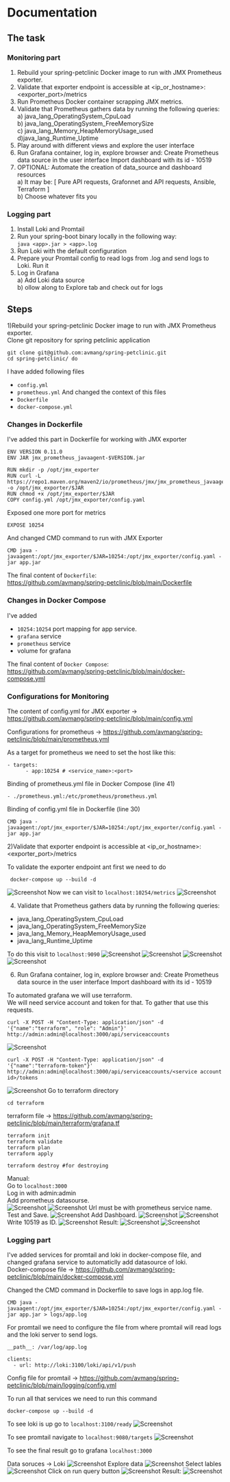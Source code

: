 # Documentation

## The task
### Monitoring part
1. Rebuild your spring-petclinic Docker image to run with JMX Prometheus exporter.
2. Validate that exporter endpoint is accessible at <ip_or_hostname>:<exporter_port>/metrics
3. Run Prometheus Docker container scrapping JMX metrics.
4. Validate that Prometheus gathers data by running the following queries:<br/>
a) java_lang_OperatingSystem_CpuLoad<br/>
b) java_lang_OperatingSystem_FreeMemorySize<br/>
c) java_lang_Memory_HeapMemoryUsage_used<br/>
d)java_lang_Runtime_Uptime<br/>
5. Play around with different views and explore the user interface
6. Run Grafana container, log in, explore browser and:
Create Prometheus data source in the user interface
Import dashboard with its id - 10519
7. OPTIONAL: Automate the creation of data_source and dashboard resources<br/>
 a) It may be: [
 Pure API requests,
 Grafonnet and API requests,
 Ansible,
 Terraform
]<br/>
b) Choose whatever fits you

### Logging part

1. Install Loki and Promtail
2. Run your spring-boot binary locally in the following way:<br>
    ``
    java <app>.jar > <app>.log
    ``
3. Run Loki with the default configuration
4. Prepare your Promtail config to read logs from <app>.log and send logs to Loki. Run it
5. Log in Grafana<br/>
a) Add Loki data source<br/>
b) ollow along to Explore tab and check out for logs

## Steps
1)Rebuild your spring-petclinic Docker image to run with JMX Prometheus exporter.<br/>
Clone git repository for spring petclinic application
```
git clone git@github.com:avmang/spring-petclinic.git
cd spring-petclinic/ do
```
I have added following files
 - ``config.yml``
 - ``prometheus.yml``
And changed the context of this files
 - ``Dockerfile``
 - ``docker-compose.yml``

### Changes in Dockerfile
I've added this part in Dockerfile for working with JMX exporter
```
ENV VERSION 0.11.0
ENV JAR jmx_prometheus_javaagent-$VERSION.jar

RUN mkdir -p /opt/jmx_exporter
RUN curl -L https://repo1.maven.org/maven2/io/prometheus/jmx/jmx_prometheus_javaagent/$VERSION/$JAR -o /opt/jmx_exporter/$JAR
RUN chmod +x /opt/jmx_exporter/$JAR
COPY config.yml /opt/jmx_exporter/config.yaml
```
Exposed one more port for metrics
```
EXPOSE 10254
```
And changed CMD command to run with JMX Exporter
```
CMD java -javaagent:/opt/jmx_exporter/$JAR=10254:/opt/jmx_exporter/config.yaml -jar app.jar
```
The final content of ``Dockerfile``:<br/>
https://github.com/avmang/spring-petclinic/blob/main/Dockerfile

### Changes in Docker Compose 

I've added 
- ``10254:10254`` port mapping for app service.
- ``grafana`` service
- ``prometheus`` service
- volume for grafana 

The final content of ``Docker Compose``:<br/>
https://github.com/avmang/spring-petclinic/blob/main/docker-compose.yml

### Configurations for Monitoring

The content of config.yml for JMX exporter -> https://github.com/avmang/spring-petclinic/blob/main/config.yml

Configurations for prometheus -> https://github.com/avmang/spring-petclinic/blob/main/prometheus.yml

As a target for prometheus we need to set the host like this:
```
- targets:
      - app:10254 # <service_name>:<port>
```
Binding of prometheus.yml file in Docker Compose (line 41)
```
- ./prometheus.yml:/etc/prometheus/prometheus.yml
```
Binding of config.yml file in Dockerfile (line 30)
```
CMD java -javaagent:/opt/jmx_exporter/$JAR=10254:/opt/jmx_exporter/config.yaml -jar app.jar
```

2)Validate that exporter endpoint is accessible at <ip_or_hostname>:<exporter_port>/metrics

To validate the exporter endpoint ant first we need to do
```
 docker-compose up --build -d
```
![Screenshot](../screenshots/monitoring/containers.png)
Now we can visit to ``localhost:10254/metrics``
![Screenshot](../screenshots/monitoring/metrics.png)

4) Validate that Prometheus gathers data by running the following queries:<br/>
- java_lang_OperatingSystem_CpuLoad<br/>
-  java_lang_OperatingSystem_FreeMemorySize<br/>
- java_lang_Memory_HeapMemoryUsage_used<br/>
- java_lang_Runtime_Uptime<br/>

To do this visit to ``localhost:9090``
![Screenshot](../screenshots/monitoring/1.png)
![Screenshot](../screenshots/monitoring/2.png)
![Screenshot](../screenshots/monitoring/3.png)
![Screenshot](../screenshots/monitoring/4.png)

6)  Run Grafana container, log in, explore browser and:
Create Prometheus data source in the user interface
Import dashboard with its id - 10519

To automated grafana we will use terraform.<br/>
We will need service account and token for that. To gather that use this requests.
```
curl -X POST -H "Content-Type: application/json" -d '{"name":"terraform", "role": "Admin"}' http://admin:admin@localhost:3000/api/serviceaccounts
```
![Screenshot](../screenshots/monitoring/r1.png)
```
curl -X POST -H "Content-Type: application/json" -d '{"name":"terraform-token"}' http://admin:admin@localhost:3000/api/serviceaccounts/<service account id>/tokens
```
![Screenshot](../screenshots/monitoring/r2.png)
Go to terraform directory
```
cd terraform
```
terraform file -> https://github.com/avmang/spring-petclinic/blob/main/terraform/grafana.tf
```
terraform init
terraform validate
terraform plan
terraform apply
```
```
terraform destroy #for destroying
```
Manual:<br/>
Go to ``localhost:3000``<br/>
Log in with admin:admin <br/>
Add prometheus datasourse. <br/>
![Screenshot](../screenshots/monitoring/ds.png)
![Screenshot](../screenshots/monitoring/pds.png)
Url must be with prometheus service name. Test and Save.
![Screenshot](../screenshots/monitoring/tas.png)
Add Dashboard.
![Screenshot](../screenshots/monitoring/db.png)
![Screenshot](../screenshots/monitoring/idb.png)
Write 10519 as ID.
![Screenshot](../screenshots/monitoring/dashboard.png)
Result:
![Screenshot](../screenshots/monitoring/res1.png)
![Screenshot](../screenshots/monitoring/res2.png)


### Logging part

I've added services for promtail and loki in docker-compose file, and changed grafana service to automaticlly add datasource of loki.<br/>
Docker-compose file -> https://github.com/avmang/spring-petclinic/blob/main/docker-compose.yml

Changed the CMD command in Dockerfile to save logs in app.log file.
```
CMD java -javaagent:/opt/jmx_exporter/$JAR=10254:/opt/jmx_exporter/config.yaml -jar app.jar > logs/app.log
```
For promtail we need to configure the file from where promtail will read logs and the loki server to send logs.
```
__path__: /var/log/app.log
```
```
clients:
  - url: http://loki:3100/loki/api/v1/push
```
Config file for promtail -> https://github.com/avmang/spring-petclinic/blob/main/logging/config.yml

To run all that services we need to run this command
```
docker-compose up --build -d
```
To see loki is up go to ``localhost:3100/ready``
![Screenshot](../screenshots/monitoring/lokir.png)

To see promtail navigate to ``localhost:9080/targets``
![Screenshot](../screenshots/monitoring/promtarget.png)

To see the final result go to grafana ``localhost:3000``

Data soruces -> Loki
![Screenshot](../screenshots/monitoring/gloki.png)
Explore data
![Screenshot](../screenshots/monitoring/exploredata.png)
Select lables
![Screenshot](../screenshots/monitoring/labels.png)
Click on run query button
![Screenshot](../screenshots/monitoring/runquery.png)
Result:
![Screenshot](../screenshots/monitoring/logres.png)